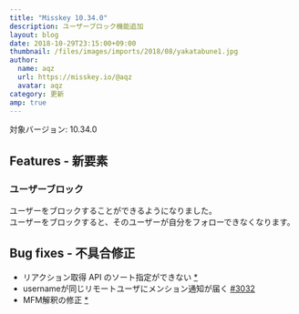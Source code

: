 ```yaml
---
title: "Misskey 10.34.0"
description: ユーザーブロック機能追加
layout: blog
date: 2018-10-29T23:15:00+09:00
thumbnail: /files/images/imports/2018/08/yakatabune1.jpg
author:
  name: aqz
  url: https://misskey.io/@aqz
  avatar: aqz
category: 更新
amp: true
---
```

対象バージョン: 10.34.0

## Features - 新要素
### ユーザーブロック
ユーザーをブロックすることができるようになりました。  
ユーザーをブロックすると、そのユーザーが自分をフォローできなくなります。

## Bug fixes - 不具合修正
- リアクション取得 API のソート指定ができない [*](https://github.com/syuilo/misskey/commit/e74c0df6c653f13c91cd0194df0ef6ba743d7bab)
- usernameが同じリモートユーザにメンション通知が届く  [#3032](https://github.com/syuilo/misskey/pull/3032)
- MFM解釈の修正 [*](https://github.com/syuilo/misskey/commit/4b145da04655344c27eda93d7a8c4270b14df1c1)